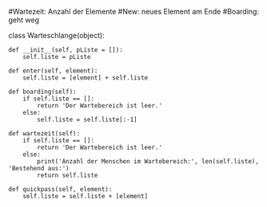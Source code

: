 #Wartezeit: Anzahl der Elemente
#New: neues Element am Ende
#Boarding: geht weg

class Warteschlange(object):

    def __init__(self, pListe = []):
        self.liste = pListe

    def enter(self, element):
        self.liste = [element] + self.liste

    def boarding(self):
        if self.liste == []:
            return 'Der Wartebereich ist leer.'
        else:
            self.liste = self.liste[:-1]

    def wartezeit(self):
        if self.liste == []:
            return 'Der Wartebereich ist leer.'
        else:
            print('Anzahl der Menschen im Wartebereich:', len(self.liste), 'Bestehend aus:')
            return self.liste

    def quickpass(self, element):
        self.liste = self.liste + [element]
